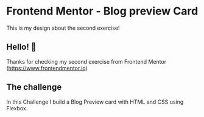 # Frontend Mentor - Blog preview Card
 This is my design about the second exercise!

## Hello! 👋

Thanks for checking my second exercise from Frontend Mentor (https://www.frontendmentor.io)

## The challenge

In this Challenge I build a Blog Preview card with HTML and CSS using Flexbox.

